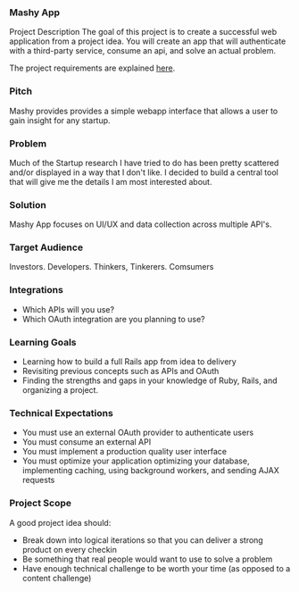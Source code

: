 ### Mashy App

Project Description
The goal of this project is to create a successful web application from a project idea. You will create an app that will authenticate with a third-party service, consume an api, and solve an actual problem.

The project requirements are explained [here](https://github.com/turingschool/lesson_plans/blob/master/ruby_03-professional_rails_applications/self_directed_project.md).


### Pitch

Mashy provides provides a simple webapp interface that allows a user to gain insight for any startup.

### Problem

Much of the Startup research I have tried to do has been pretty scattered and/or displayed in a way that I don't like. I decided to build a central tool that will give me the details I am most interested about.

### Solution

Mashy App focuses on UI/UX and data collection across multiple API's.

### Target Audience

Investors. Developers. Thinkers, Tinkerers. Comsumers

### Integrations

* Which APIs will you use?
* Which OAuth integration are you planning to use?

### Learning Goals
* Learning how to build a full Rails app from idea to delivery
* Revisiting previous concepts such as APIs and OAuth
* Finding the strengths and gaps in your knowledge of Ruby, Rails, and organizing a project.

### Technical Expectations

* You must use an external OAuth provider to authenticate users
* You must consume an external API
* You must implement a production quality user interface
* You must optimize your application optimizing your database, implementing caching, using background workers, and sending AJAX requests

### Project Scope

A good project idea should:

* Break down into logical iterations so that you can deliver a strong product on every checkin
* Be something that real people would want to use to solve a problem
* Have enough technical challenge to be worth your time (as opposed to a content challenge)

